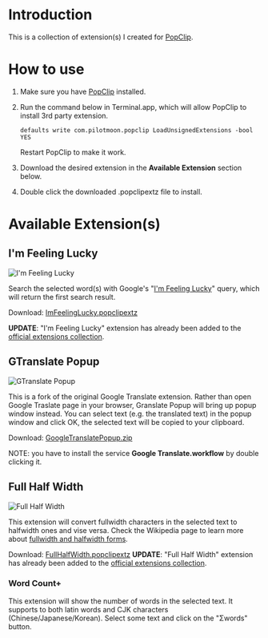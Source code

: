 # Introduction #

This is a collection of extension(s) I created for [PopClip][2]. 

# How to use #

1.	Make sure you have [PopClip][2] installed.

1.	Run the command below in Terminal.app, which will allow PopClip to install 3rd party extension.

		defaults write com.pilotmoon.popclip LoadUnsignedExtensions -bool YES

	Restart PopClip to make it work.

1.	Download the desired extension in the **Available Extension** section below.

1.	Double click the downloaded .popclipextz file to install.

# Available Extension(s) #

## I'm Feeling Lucky ##

![I'm Feeling Lucky](https://raw.github.com/lucifr/PopClip-Extensions/master/ImFeelingLucky.popclipext/FeelingLuckyIcon.png)

Search the selected word(s) with Google's "[I'm Feeling Lucky][3]" query, which will return the first search result.

Download: [ImFeelingLucky.popclipextz][4]

**UPDATE**: "I'm Feeling Lucky" extension has already been added to the [official extensions collection][7].

## GTranslate Popup ##

![GTranslate Popup](http://f.cl.ly/items/1L14442X3i1f281x0L2W/google_translate_popup.png)

This is a fork of the original Google Translate extension. Rather than open Google Traslate page in your browser, Granslate Popup will bring up popup window instead. You can select text (e.g. the translated text) in the popup window and click OK, the selected text will be copied to your clipboard.

Download: [GoogleTranslatePopup.zip](https://github.com/downloads/lucifr/PopClip-Extensions/GoogleTranslatePopup.zip)

NOTE: you have to install the service **Google Translate.workflow** by double clicking it.

## Full Half Width ##

![Full Half Width](https://raw.github.com/lucifr/PopClip-Extensions/master/FullHalfWidth.popclipext/FullHalfWidth.png)

This extension will convert fullwidth characters in the selected text to halfwidth ones and vise versa. Check the Wikipedia page to learn more about [fullwidth and halfwidth forms][5].

Download: [FullHalfWidth.popclipextz][6]
**UPDATE**: "Full Half Width" extension has already been added to the [official extensions collection][7].

### Word Count+ ###

This extension will show the number of words in the selected text. It supports to both latin words and CJK characters (Chinese/Japanese/Korean). Select some text and click on the "Σwords" button.


[1]: https://github.com/lucifr/PopClip-Extensions/downloads "Downloads · lucifr/PopClip-Extensions"
[2]: http://pilotmoon.com/popclip/ "PopClip"
[3]: http://en.wikipedia.org/wiki/Google_Search#.22I.27m_Feeling_Lucky.22 "I'm Feeling Lucky"
[4]: https://github.com/downloads/lucifr/PopClip-Extensions/ImFeelingLucky.popclipextz
[5]: http://en.wikipedia.org/wiki/Halfwidth_and_fullwidth_forms
[6]: https://github.com/downloads/lucifr/PopClip-Extensions/FullHalfWidth.popclipextz
[7]: http://pilotmoon.com/popclip/extensions/

